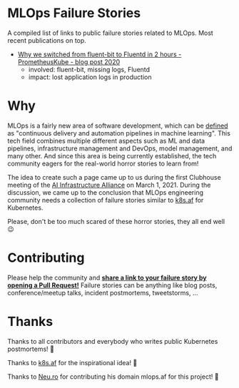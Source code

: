 # MLOps Failure Stories

A compiled list of links to public failure stories related to MLOps.
Most recent publications on top.

* [Why we switched from fluent-bit to Fluentd in 2 hours - PrometheusKube - blog post 2020](https://prometheuskube.com/why-we-switched-from-fluent-bit-to-fluentd-in-2-hours) 
    * involved: fluent-bit, missing logs, Fluentd
    * impact: lost application logs in production

# Why

MLOps is a fairly new area of software development, which can be [defined](https://cloud.google.com/solutions/machine-learning/mlops-continuous-delivery-and-automation-pipelines-in-machine-learning) as "continuous delivery and automation pipelines in machine learning".
This tech field combines multiple different aspects such as ML and data pipelines, infrastructure management and DevOps, model management, and many other.
And since this area is being currently established, the tech community eagers for the real-world horror stories to learn from!

The idea to create such a page came up to us during the first Clubhouse meeting of the [AI Infrastructure Alliance](https://ai-infrastructure.org/) on March 1, 2021.
During the discussion, we came up to the conclusion that MLOps engineering community needs a collection of failure stories similar to [k8s.af](https://k8s.af/) for Kubernetes.

Please, don't be too much scared of these horror stories, they all end well 😉


# Contributing

Please help the community and **[share a link to your failure story by opening a Pull Request!](https://github.com/artem-yushkovsky/mlops-failure-stories/pulls)**
Failure stories can be anything like blog posts, conference/meetup talks, incident postmortems, tweetstorms, ...

# Thanks

Thanks to all contributors and everybody who writes public Kubernetes postmortems! 👏

Thanks to [k8s.af](https://k8s.af/) for the inspirational idea! 👏

Thanks to [Neu.ro](https://neu.ro) for contributing his domain mlops.af for this project! 👏
